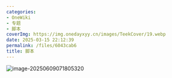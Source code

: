 ```yaml
---
categories:
- OneWiki
- 专题
- 脚本
coverImg: https://img.onedayxyy.cn/images/TeekCover/19.webp
date: 2025-03-15 22:12:39
permalink: /files/6043cab6
title: 脚本
---
```

![image-20250609071805320](https://img.onedayxyy.cn/images/image-20250609071805320.png)

